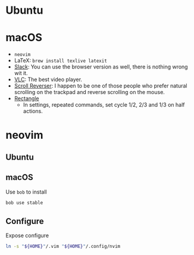 
# Ubuntu

# macOS

- `neovim`
- LaTeX: `brew install texlive latexit`
- [Slack](https://slack.com/intl/en-gb/downloads/mac): You can use the browser
    version as well, there is nothing wrong wit it.
- [VLC](https://www.videolan.org/vlc/): The best video player.
- [Scroll Reverser](https://pilotmoon.com/scrollreverser/): I happen to be one of
    those people who prefer natural scrolling on the trackpad and reverse
    scrolling on the mouse.
- [Rectangle](https://rectangleapp.com/)
    - In settings, repeated commands, set cycle 1/2, 2/3 and 1/3 on half actions.

# neovim

## Ubuntu

## macOS

Use `bob` to install
```bash
bob use stable
```

## Configure

Expose configure
```bash
ln -s "${HOME}"/.vim "${HOME}"/.config/nvim
```
